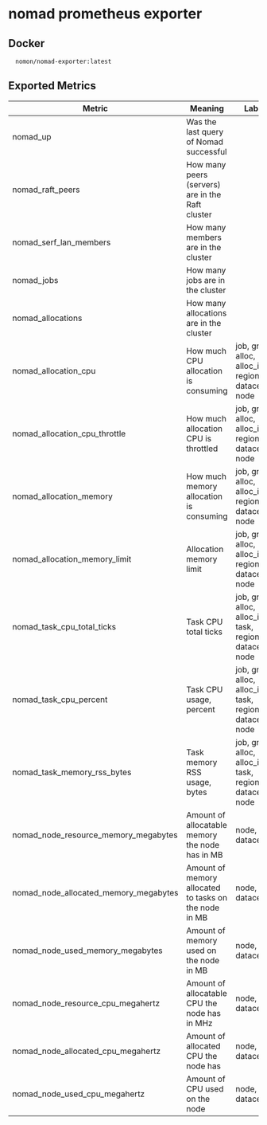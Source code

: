 # nomad prometheus exporter

## Docker

```
  nomon/nomad-exporter:latest
```

## Exported Metrics

| Metric | Meaning | Labels |
| ------ | ------- | ------ |
| nomad_up | Was the last query of Nomad successful | |
| nomad_raft_peers | How many peers (servers) are in the Raft cluster | |
| nomad_serf_lan_members | How many members are in the cluster | |
| nomad_jobs | How many jobs are in the cluster | |
| nomad_allocations | How many allocations are in the cluster | |
| nomad_allocation_cpu | How much CPU allocation is consuming | job, group, alloc, alloc_id, region, datacenter, node |
| nomad_allocation_cpu_throttle | How much allocation CPU is throttled | job, group, alloc, alloc_id, region, datacenter, node|
| nomad_allocation_memory | How much memory allocation is consuming | job, group, alloc, alloc_id, region, datacenter, node |
| nomad_allocation_memory_limit | Allocation memory limit | job, group, alloc, alloc_id, region, datacenter, node |
| nomad_task_cpu_total_ticks | Task CPU total ticks | job, group, alloc, alloc_id, task, region, datacenter, node |
| nomad_task_cpu_percent | Task CPU usage, percent | job, group, alloc, alloc_id, task, region, datacenter, node |
| nomad_task_memory_rss_bytes | Task memory RSS usage, bytes | job, group, alloc, alloc_id, task, region, datacenter, node |
| nomad_node_resource_memory_megabytes | Amount of allocatable memory the node has in MB | node, datacenter |
| nomad_node_allocated_memory_megabytes | Amount of  memory allocated to tasks on the node in MB | node, datacenter |
| nomad_node_used_memory_megabytes | Amount of memory used on the node in MB | node, datacenter |
| nomad_node_resource_cpu_megahertz | Amount of allocatable CPU the node has in MHz | node, datacenter |
| nomad_node_allocated_cpu_megahertz | Amount of allocated CPU the node has | node, datacenter | 
| nomad_node_used_cpu_megahertz | Amount of CPU used on the node | node, datacenter |

